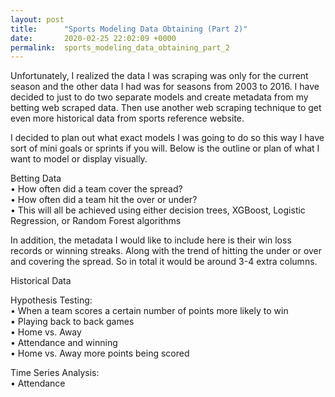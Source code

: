 ```yaml
---
layout: post
title:      "Sports Modeling Data Obtaining (Part 2)"
date:       2020-02-25 22:02:09 +0000
permalink:  sports_modeling_data_obtaining_part_2
---
```



Unfortunately, I realized the data I was scraping was only for the current season and the other data I had was for seasons from 2003 to 2016. I have decided to just to do two separate models and create metadata from my betting web scraped data. Then use another web scraping technique to get even more historical data from sports reference website. 

I decided to plan out what exact models I was going to do so this way I have sort of mini goals or sprints if you will. Below is the outline or plan of what I want to model or display visually.  

Betting Data  
•	How often did a team cover the spread?  
•	How often did a team hit the over or under?  
•	This will all be achieved using either decision trees, XGBoost, Logistic Regression, or Random Forest algorithms  

In addition, the metadata I would like to include here is their win loss records or winning streaks. Along with the trend of hitting the under or over and covering the spread. So in total it would be around 3-4 extra columns.  

Historical Data  

Hypothesis Testing:  
•	When a team scores a certain number of points more likely to win  
•	Playing back to back games  
•	Home vs. Away  
•	Attendance and winning  
•	Home vs. Away more points being scored  

Time Series Analysis:  
•	Attendance

